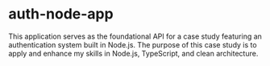 # auth-node-app
This application serves as the foundational API for a case study featuring an authentication system built in Node.js. The purpose of this case study is to apply and enhance my skills in Node.js, TypeScript, and clean architecture.
